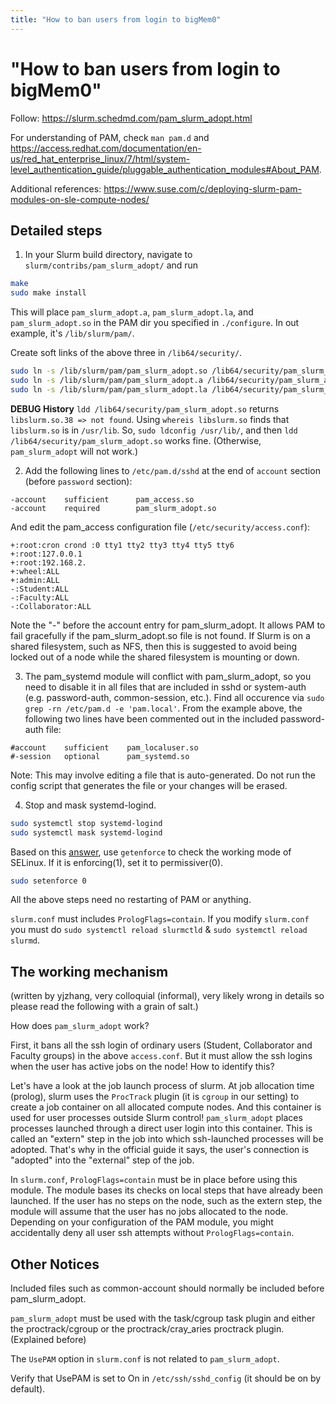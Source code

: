 ```yaml
---
title: "How to ban users from login to bigMem0"
---
```


# "How to ban users from login to bigMem0"

Follow: https://slurm.schedmd.com/pam_slurm_adopt.html

For understanding of PAM, check `man pam.d` and https://access.redhat.com/documentation/en-us/red_hat_enterprise_linux/7/html/system-level_authentication_guide/pluggable_authentication_modules#About_PAM.

Additional references: https://www.suse.com/c/deploying-slurm-pam-modules-on-sle-compute-nodes/

## Detailed steps

1. In your Slurm build directory, navigate to `slurm/contribs/pam_slurm_adopt/` and run

~~~ bash
make
sudo make install
~~~
This will place `pam_slurm_adopt.a`, `pam_slurm_adopt.la`, and `pam_slurm_adopt.so` in the PAM dir you specified in `./configure`. In out example, it's `/lib/slurm/pam/`.

Create soft links of the above three in `/lib64/security/`.
~~~ bash
sudo ln -s /lib/slurm/pam/pam_slurm_adopt.so /lib64/security/pam_slurm_adopt.so
sudo ln -s /lib/slurm/pam/pam_slurm_adopt.a /lib64/security/pam_slurm_adopt.a
sudo ln -s /lib/slurm/pam/pam_slurm_adopt.la /lib64/security/pam_slurm_adopt.la
~~~

**DEBUG History**
`ldd /lib64/security/pam_slurm_adopt.so` returns `libslurm.so.38 => not found`. Using `whereis libslurm.so` finds that `libslurm.so` is in `/usr/lib`. So, `sudo ldconfig /usr/lib/`, and then `ldd /lib64/security/pam_slurm_adopt.so` works fine. (Otherwise, `pam_slurm_adopt` will not work.)

2. Add the following lines to `/etc/pam.d/sshd` at the end of `account` section (before `password` section):

~~~ text
-account    sufficient      pam_access.so
-account    required        pam_slurm_adopt.so
~~~

And edit the pam_access configuration file (`/etc/security/access.conf`):

~~~ text
+:root:cron crond :0 tty1 tty2 tty3 tty4 tty5 tty6
+:root:127.0.0.1
+:root:192.168.2.
+:wheel:ALL
+:admin:ALL
-:Student:ALL
-:Faculty:ALL
-:Collaborator:ALL
~~~

Note the "-" before the account entry for pam_slurm_adopt. It allows PAM to fail gracefully if the pam_slurm_adopt.so file is not found. If Slurm is on a shared filesystem, such as NFS, then this is suggested to avoid being locked out of a node while the shared filesystem is mounting or down.

3. The pam_systemd module will conflict with pam_slurm_adopt, so you need to disable it in all files that are included in sshd or system-auth (e.g. password-auth, common-session, etc.). Find all occurence via `sudo grep -rn /etc/pam.d -e 'pam.local'`. From the example above, the following two lines have been commented out in the included password-auth file:
~~~ text
#account    sufficient    pam_localuser.so
#-session   optional      pam_systemd.so
~~~
Note: This may involve editing a file that is auto-generated. Do not run the config script that generates the file or your changes will be erased.

4. Stop and mask systemd-logind.

~~~ bash
sudo systemctl stop systemd-logind
sudo systemctl mask systemd-logind
~~~

Based on this [answer](https://groups.google.com/g/slurm-users/c/t6R2mZ0TEKk?pli=1), use `getenforce` to check the working mode of SELinux. If it is enforcing(1), set it to permissiver(0).

~~~ bash
sudo setenforce 0
~~~

All the above steps need no restarting of PAM or anything.

`slurm.conf` must includes `PrologFlags=contain`. If you modify `slurm.conf` you must do `sudo systemctl reload slurmctld` & `sudo systemctl reload slurmd`.

## The working mechanism
(written by yjzhang, very colloquial (informal), very likely wrong in details so please read the following with a grain of salt.)

How does `pam_slurm_adopt` work?

First, it bans all the ssh login of ordinary users (Student, Collaborator and Faculty groups) in the above `access.conf`. But it must allow the ssh logins when the user has active jobs on the node! How to identify this?

Let's have a look at the job launch process of slurm. At job allocation time (prolog), slurm uses the `ProcTrack` plugin (it is `cgroup` in our setting) to create a job container on all allocated compute nodes. And this container is used for user processes outside Slurm control! `pam_slurm_adopt` places processes launched through a direct user login into this container. This is called an "extern" step in the job into which ssh-launched processes will be adopted. That's why in the official guide it says, the user's connection is "adopted" into the "external" step of the job.

In `slurm.conf`, `PrologFlags=contain` must be in place before using this module. The module bases its checks on local steps that have already been launched. If the user has no steps on the node, such as the extern step, the module will assume that the user has no jobs allocated to the node. Depending on your configuration of the PAM module, you might accidentally deny all user ssh attempts without `PrologFlags=contain`.

## Other Notices
Included files such as common-account should normally be included before pam_slurm_adopt.

`pam_slurm_adopt` must be used with the task/cgroup task plugin and either the proctrack/cgroup or the proctrack/cray_aries proctrack plugin. (Explained before)

The `UsePAM` option in `slurm.conf` is not related to `pam_slurm_adopt`.

Verify that UsePAM is set to On in `/etc/ssh/sshd_config` (it should be on by default).

